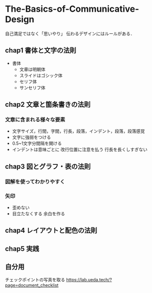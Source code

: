 # The-Basics-of-Communicative-Design
自己満足ではなく「思いやり」
伝わるデザインにはルールがある．
## chap1 書体と文字の法則
* 書体
    * 文章は明朝体
    * スライドはゴシック体
    * セリフ体
    * サンセリフ体
## chap2 文章と箇条書きの法則
### 文章に含まれる様々な要素
* 文字サイズ，行間，字間，行長，段落，インデント，段落，段落感覚
* 文字に強弱をつける
* 0.5~1文字分間隔を開ける
* インデントは意味ごとに
改行位置に注意を払う
行長を長くしすぎない

## chap3 図とグラフ・表の法則
### 図解を使ってわかりやすく
### 矢印
* 歪めない
* 目立たなくする
余白を作る




## chap4 レイアウトと配色の法則


## chap5 実践
## 自分用
チェックポイントの写真を取る
https://lab.ueda.tech/?page=document_checklist